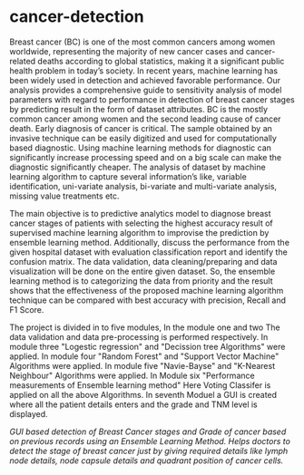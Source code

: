 # cancer-detection
Breast cancer (BC) is one of the most common cancers among women worldwide, representing the majority of new cancer cases and cancer-related deaths according to global statistics, making it a significant public health problem in today’s society. In recent years, machine learning has been widely used in detection and achieved favorable performance. Our analysis provides a comprehensive guide to sensitivity analysis of model parameters with regard to performance in detection of breast cancer stages by predicting result in the form of dataset attributes. BC is the mostly common cancer among women and the second leading cause of cancer death. Early diagnosis of cancer is critical. The sample obtained by an invasive technique can be easily digitized and used for computationally based diagnostic. Using machine learning methods for diagnostic can significantly increase processing speed and on a big scale can make the diagnostic significantly cheaper. The analysis of dataset by machine learning algorithm to capture several information’s like, variable identification, uni-variate analysis, bi-variate and multi-variate analysis, missing value treatments etc. 

  The main objective is to predictive analytics model to diagnose breast cancer stages of patients with selecting the highest accuracy result of supervised machine learning algorithm to improvise the prediction by ensemble learning method. Additionally, discuss the performance from the given hospital dataset with evaluation classification report and identify the confusion matrix. 
  The data validation, data cleaning/preparing and data visualization will be done on the entire given dataset. So, the ensemble learning method is to categorizing the data from priority and the result shows that the effectiveness of the proposed machine learning algorithm technique can be compared with best accuracy with precision, Recall and F1 Score.

The project is divided in to five modules, In the module one and two The data validation and data pre-processing is performed respectively. 
In module three "Logestic regression" and "Decission tree Algorithms" were applied.
In module four "Random Forest" and "Support Vector Machine" Algorithms were applied.
In module five "Navie-Bayse" and "K-Nearest Neighbour" Algorithms were applied.
In Module six "Performance measurements of Ensemble learning method" Here Voting Classifer is applied on all the above Algorithms.
In seventh Moduel a GUI is created where all the patient details enters and the grade and TNM level is displayed.



*GUI based detection of Breast Cancer stages and Grade of cancer based on previous records using an Ensemble Learning Method.
Helps doctors to detect the stage of breast cancer just by giving required details like lymph node details, node capsule details and quadrant position of cancer cells.* 
